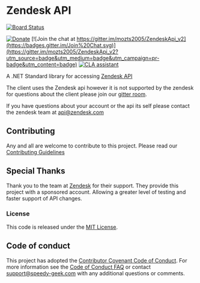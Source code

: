 
# Zendesk API
[![Board Status](https://dev.azure.com/speedygeek/a3adacd2-6d30-449b-92db-34f94c69b11b/db808fa8-ef8e-49d0-b484-c8edd83c45f0/_apis/work/boardbadge/d6a15f28-8ba7-4256-917d-38dbdd9d3e70)](https://dev.azure.com/speedygeek/a3adacd2-6d30-449b-92db-34f94c69b11b/_boards/board/t/db808fa8-ef8e-49d0-b484-c8edd83c45f0/Microsoft.RequirementCategory)


[![Donate](https://img.shields.io/badge/Donate-PayPal-green.svg)](https://www.paypal.com/cgi-bin/webscr?cmd=_donations&business=LRHN43F4DFLU6&lc=US&item_name=Elizabeth%20Schneider&item_number=ZendeskAPI%20support&currency_code=USD&bn=PP%2dDonationsBF%3abtn_donateCC_LG%2egif%3aNonHosted)
[![Join the chat at https://gitter.im/mozts2005/ZendeskApi_v2](https://badges.gitter.im/Join%20Chat.svg)](https://gitter.im/mozts2005/ZendeskApi_v2?utm_source=badge&utm_medium=badge&utm_campaign=pr-badge&utm_content=badge)
[![CLA assistant](https://cla-assistant.io/readme/badge/Speedygeek/ZendeskAPI)](https://cla-assistant.io/Speedygeek/ZendeskAPI)

A .NET Standard library for accessing [Zendesk API](https://developer.zendesk.com/rest_api/docs/zendesk-apis/resources)

The client uses the Zendesk api however it is not supported by the zendesk for questions
about the client please join our [gitter room](https://gitter.im/mozts2005/ZendeskApi_v2).

If you have questions about your account or the api its self please contact the zendesk team at [api@zendesk.com](mailto:api@zendesk.com)

## Contributing

Any and all are welcome to contribute to this project.
Please read our [Contributing Guidelines](/.github/CONTRIBUTING.md)

## Special Thanks

Thank you to the team at [Zendesk](https://www.zendesk.com/) for their support. They provide this project with a sponsored account. Allowing a greater level of testing and faster support of API changes.

### License

This code is released under the [MIT License](/.github/LICENSE).

## Code of conduct

This project has adopted the [Contributor Covenant Code of Conduct](/.github/CODE_OF_CONDUCT.md).  For more information see the [Code of Conduct FAQ](https://www.contributor-covenant.org/faq) or contact [support@speedy-geek.com](mailto:support@speedy-geek.com) with any additional questions or comments.
